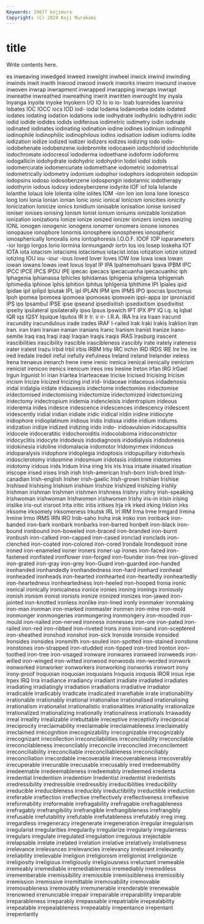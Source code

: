 ```yaml
---
Keywords: 29677 kojimura
Copyright: (C) 2024 Koji Murakami
---
```


# title

Write contents here.



es inweaving inwedged inweed inweight
inwheel inwick inwind inwinding inwinds inwit inwith Inwood inwood inwork
inworks inworn inwound inwove inwoven inwrap inwrapment inwrapped inwrapping inwraps
inwrapt inwreathe inwreathed inwreathing inwrit inwritten inwrought Iny inyala Inyanga
inyoite inyoke Inyokern I/O IO Io io io- Ioab Ioannides
Ioannina Iobates IOC IOCC iocs IOD iod- iodal Iodama Iodamoeba
iodate iodated iodates iodating iodation iodations iode iodhydrate iodhydric iodhydrin
iodic iodid iodide iodides iodids iodiferous iodimetric iodimetry iodin iodinate
iodinated iodinates iodinating iodination iodine iodines iodinium iodinophil iodinophile iodinophilic
iodinophilous iodins iodisation iodism iodisms iodite iodization iodize iodized iodizer
iodizers iodizes iodizing iodo iodo- iodobehenate iodobenzene iodobromite iodocasein iodochlorid
iodochloride iodochromate iodocresol iododerma iodoethane iodoform iodoforms iodogallicin iodohydrate iodohydric
iodohydrin Iodol iodol iodols iodomercurate iodomercuriate iodomethane iodometric iodometrical iodometrically
iodometry iodonium iodophor iodophors iodoprotein iodopsin iodopsins iodoso iodosobenzene iodospongin
iodotannic iodotherapy iodothyrin iodous iodoxy iodoxybenzene iodyrite IOF iof Iola
Iolande Iolanthe Iolaus Iole Iolenta iolite iolites IOM -ion Ion
ion Iona Ione Ionesco Iong Ioni Ionia Ionian ionian Ionic
ionic ionical Ionicism ionicities ionicity Ionicization Ionicize ionics Ionidium ionisable
ionisation ionise ionised ioniser ionises ionising Ionism Ionist ionium ioniums
ionizable Ionization ionization ionizations Ionize ionize ionized ionizer ionizers ionizes
ionizing IONL ionogen ionogenic ionogens ionomer ionomers ionone ionones ionopause
ionophore Ionornis ionosphere ionospheres ionospheric ionospherically Ionoxalis ions iontophoresis I.O.O.F.
IOOF IOP ioparameters -ior Iorgo Iorgos Iorio Iormina Iormungandr iortn
Ios ios Iosep Ioskeha IOT IOTA iota iotacism iotacisms iotacismus
iotacist iotas iotization iotize iotized iotizing IOU iou -iour -ious
Ioved Iover Ioves IOW Iow Iowa iowa Iowan iowan iowans
Iowas iowt Ioxus Ioyal IP IPA Ipalnemohuani Ipava IPBM IPC
IPCC IPCE IPCS IPDU IPE ipecac ipecacs ipecacuanha ipecacuanhic iph
Iphagenia Iphianassa Iphicles Iphidamas Iphigenia iphigenia Iphigeniah Iphimedia Iphinoe Iphis
Iphition Iphitus Iphlgenia Iphthime IPI Ipiales ipid Ipidae ipil ipilipil
Ipiutak IPL ipl IPLAN IPM ipm IPMS IPO ipocras Ipoctonus
Ipoh ipomea Ipomoea ipomoea ipomoeas ipomoein ippi-appa ipr iproniazid IPS
ips Ipsambul IPSE ipse ipseand ipsedixitish ipsedixitism ipsedixitist ipseity ipsilateral
ipsilaterally ipso Ipsus Ipswich IPT IPX IPY IQ i.q. iq
Iqbal IQR iqs IQSY Iquique Iquitos IR Ir Ir. ir
ir- I.R.A. IRA Ira ira Iraan iracund iracundity iracundulous irade
irades IRAF I-railed Irak Iraki Irakis Iraklion Iran Iran. iran
Irani Iranian iranian iranians Iranic Iranism Iranist Iranize Irano-semite Iraq
iraq Iraqi iraqi Iraqian Iraqis iraqis IRAS Irasburg irascent irascibilities
irascibility irascible irascibleness irascibly irate irately irateness irater iratest Irazu
Irbid Irbil irbis IRBM Irby IRC irchin IRD IRDS IRE
Ire Ire. ire ired Iredale Iredell ireful irefully irefulness Ireland
ireland Irelander ireless Irena Irenaeus irenarch Irene irene irenic irenica
irenical irenically irenicism irenicist irenicon irenics irenicum ireos ires Iresine
Ireton Irfan IRG IrGael Irgun Irgunist Iri irian Iriartea Iriarteaceae
Iricise Iricised Iricising Iricism iricism Iricize Iricized Iricizing irid irid-
Iridaceae iridaceous iridadenosis iridal iridalgia iridate iridauxesis iridectome iridectomies iridectomise
iridectomised iridectomising iridectomize iridectomized iridectomizing iridectomy iridectropium iridemia iridencleisis iridentropium
irideous irideremia irides iridesce iridescence iridescences iridescency iridescent iridescently iridial
iridian iridiate iridic iridical iridin iridine iridiocyte iridiophore iridioplatinum iridious
Iridis Iridissa iridite iridium iridiums iridization iridize iridized iridizing irido
irido- iridoavulsion iridocapsulitis iridocele iridoceratitic iridochoroiditis iridocoloboma iridoconstrictor iridocyclitis iridocyte
iridodesis iridodiagnosis iridodialysis iridodonesis iridokinesia iridoline iridomalacia iridomotor Iridomyrmex iridoncus
iridoparalysis iridophore iridoplegia iridoptosis iridopupillary iridorhexis iridosclerotomy iridosmine iridosmium iridotasis
iridotome iridotomies iridotomy iridous irids Iridum Irina iring Iris iris
Irisa irisate irisated irisation iriscope irised irises Irish irish Irish-american
Irish-born Irish-bred Irish-canadian Irish-english Irisher irish-gaelic Irish-grown Irishian Irishise Irishised
Irishising Irishism irishism Irishize Irishized Irishizing Irishly Irishman irishman Irishmen
irishmen Irishness Irishry irishry Irish-speaking Irishwoman irishwoman Irishwomen irishwomen Irishy
iris-in irisin irising irislike iris-out irisroot Irita iritic iritis iritises
Irja irk irked irking Irklion irks irksome irksomely irksomeness Irkutsk
IRL Irl IRM Irma Irme Irmgard Irmina Irmine Irmo IRMS
IRN IRO Irob-saho Iroha irok iroko iron ironback iron-banded iron-bark
ironbark ironbarks iron-barred Ironbelt iron-black iron-bound ironbound iron-boweled iron-braced iron-branded
iron-burnt ironbush iron-calked iron-capped iron-cased ironclad ironclads iron-clenched iron-coated iron-colored
iron-cored Irondale Irondequoit irone ironed iron-enameled ironer ironers ironer-up irones
iron-faced iron-fastened ironfisted ironflower iron-forged iron-founder iron-free iron-gloved iron-grated iron-gray
iron-grey Iron-Guard iron-guarded iron-handed ironhanded ironhandedly ironhandedness iron-hard ironhard ironhead
ironheaded ironheads iron-hearted ironhearted iron-heartedly ironheartedly iron-heartedness ironheartedness iron-heeled iron-hooped
Ironia ironic ironical ironically ironicalness ironice ironies ironing ironings ironiously
ironish ironism ironist ironists ironize ironized ironizes iron-jawed iron-jointed iron-knotted
ironless ironlike iron-lined ironly ironmaker ironmaking iron-man ironman iron-marked ironmaster
ironmen iron-mine iron-mold ironmonger ironmongeries ironmongering ironmongery iron-mooded iron-mould iron-nailed
iron-nerved ironness ironnesses iron-ore iron-pated iron-railed iron-red iron-ribbed iron-riveted Irons
irons iron-sand iron-sceptered iron-sheathed ironshod ironshot iron-sick Ironside ironside ironsided
Ironsides ironsides ironsmith iron-souled iron-spotted iron-stained ironstone ironstones iron-strapped iron-studded
iron-tipped iron-tired Ironton iron-toothed iron-tree iron-visaged ironware ironwares ironweed ironweeds
iron-willed iron-winged iron-witted ironwood ironwoods iron-worded ironwork ironworked ironworker ironworkers
ironworking ironworks ironwort irony irony-proof Iroquoian iroquoian iroquoians Iroquois iroquois
IROR irous irpe Irpex IRQ Irra irradiance irradiancy irradiant irradiate
irradiated irradiates irradiating irradiatingly irradiation irradiations irradiative irradiator irradicable irradicably
irradicate irradicated irrarefiable irrate irrationability irrationable irrationably irrational irrationalise irrationalised
irrationalising irrationalism irrationalist irrationalistic irrationalities irrationality irrationalize irrationalized irrationalizing irrationally
irrationalness irrationals Irrawaddy irreal irreality irrealizable irrebuttable irreceptive irreceptivity irreciprocal
irreciprocity irreclaimability irreclaimable irreclaimableness irreclaimably irreclaimed irrecognition irrecognizability irrecognizable irrecognizably
irrecognizant irrecollection irreconcilabilities irreconcilability irreconcilable irreconcilableness irreconcilably irreconcile irreconciled irreconcilement
irreconciliability irreconciliable irreconciliableness irreconciliably irreconciliation irrecordable irrecoverable irrecoverableness irrecoverably irrecuperable
irrecurable irrecusable irrecusably irred irredeemability irredeemable irredeemableness irredeemably irredeemed irredenta
irredential Irredentism irredentism Irredentist irredentist irredentists irredressibility irredressible irredressibly irreducibilities
irreducibility irreducible irreducibleness irreducibly irreductibility irreductible irreduction irreferable irreflection irreflective
irreflectively irreflectiveness irreflexive irreformability irreformable irrefragability irrefragable irrefragableness irrefragably irrefrangibility
irrefrangible irrefrangibleness irrefrangibly irrefusable irrefutability irrefutable irrefutableness irrefutably irreg irreg.
irregardless irregeneracy irregenerate irregeneration irregular irregularism irregularist irregularities irregularity irregularize
irregularly irregularness irregulars irregulate irregulated irregulation irregulous irrejectable irrelapsable irrelate
irrelated irrelation irrelative irrelatively irrelativeness irrelevance irrelevances irrelevancies irrelevancy irrelevant
irrelevantly irreliability irrelievable irreligion irreligionism irreligionist irreligionize irreligiosity irreligious irreligiously
irreligiousness irreluctant irremeable irremeably irremediable irremediableness irremediably irremediless irrememberable irremissibility
irremissible irremissibleness irremissibly irremission irremissive irremittable irremovability irremovable irremovableness irremovably
irremunerable irrenderable irrenewable irrenowned irrenunciable irrepair irrepairable irreparability irreparable irreparableness
irreparably irrepassable irrepatriable irrepealability irrepealable irrepealableness irrepealably irrepentance irrepentant irrepentantly
